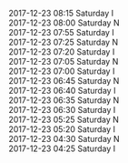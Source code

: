 2017-12-23 08:15 Saturday  I  
2017-12-23 08:00 Saturday  N  
2017-12-23 07:55 Saturday  I  
2017-12-23 07:25 Saturday  N  
2017-12-23 07:20 Saturday  I  
2017-12-23 07:05 Saturday  N  
2017-12-23 07:00 Saturday  I  
2017-12-23 06:45 Saturday  N  
2017-12-23 06:40 Saturday  I  
2017-12-23 06:35 Saturday  N  
2017-12-23 06:30 Saturday  I  
2017-12-23 05:25 Saturday  N  
2017-12-23 05:20 Saturday  I  
2017-12-23 04:30 Saturday  N  
2017-12-23 04:25 Saturday  I  
